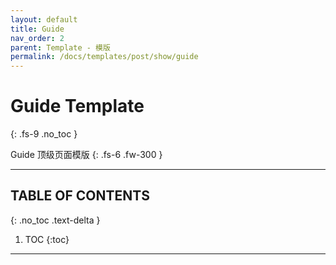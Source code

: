 ```yaml
---
layout: default
title: Guide
nav_order: 2
parent: Template - 模版
permalink: /docs/templates/post/show/guide
---
```


# Guide Template
{: .fs-9 .no_toc }

Guide 顶级页面模版
{: .fs-6 .fw-300 }

---

## TABLE OF CONTENTS
{: .no_toc .text-delta }

1. TOC
{:toc}

---
